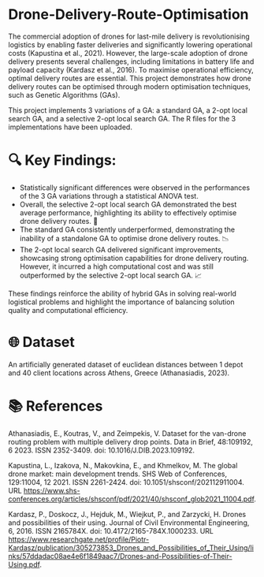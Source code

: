 # Drone-Delivery-Route-Optimisation

The commercial adoption of drones for last-mile delivery is revolutionising logistics by enabling faster deliveries and significantly lowering operational costs (Kapustina et al., 2021). However, the large-scale adoption of drone delivery presents several challenges, including limitations in battery life and payload capacity (Kardasz et al., 2016). To maximise operational efficiency, optimal delivery routes are essential. This project demonstrates how drone delivery routes can be optimised through modern optimisation techniques, such as Genetic Algorithms (GAs).

This project implements 3 variations of a GA: a standard GA, a 2-opt local search GA, and a selective 2-opt local search GA. The R files for the 3 implementations have been uploaded. 

# 🔍 Key Findings:
- Statistically significant differences were observed in the performances of the 3 GA variations through a statistical ANOVA test.
- Overall, the selective 2-opt local search GA demonstrated the best average performance, highlighting its ability to effectively optimise drone delivery routes. 🚁  
- The standard GA consistently underperformed, demonstrating the inability of a standalone GA to optimise drone delivery routes. 📉 
- The 2-opt local search GA delivered significant improvements, showcasing strong optimisation capabilities for drone delivery routing. However, it incurred a high computational cost and was still outperformed by the selective 2-opt local search GA. 📈

These findings reinforce the ability of hybrid GAs in solving real-world logistical problems and highlight the importance of balancing solution quality and computational efficiency. 

# 🌐 Dataset
An artificially generated dataset of euclidean distances between 1 depot and 40 client locations across Athens, Greece (Athanasiadis, 2023).

# 📚 References
Athanasiadis, E., Koutras, V., and Zeimpekis, V. Dataset for the van-drone routing problem with multiple delivery drop points. Data in Brief, 48:109192, 6 2023. ISSN 2352-3409. doi: 10.1016/J.DIB.2023.109192.

Kapustina, L., Izakova, N., Makovkina, E., and Khmelkov, M. The global drone market: main development trends. SHS Web of Conferences, 129:11004, 12 2021. ISSN 2261-2424. doi: 10.1051/shsconf/202112911004. URL https://www.shs-conferences.org/articles/shsconf/pdf/2021/40/shsconf_glob2021_11004.pdf.

Kardasz, P., Doskocz, J., Hejduk, M., Wiejkut, P., and Zarzycki, H. Drones and possibilities of their using. Journal of Civil Environmental Engineering, 6, 2016. ISSN 2165784X. doi: 10.4172/2165-784X.1000233. URL https://www.researchgate.net/profile/Piotr-Kardasz/publication/305273853_Drones_and_Possibilities_of_Their_Using/links/57ddadac08ae4e6f1849aac7/Drones-and-Possibilities-of-Their-Using.pdf.
